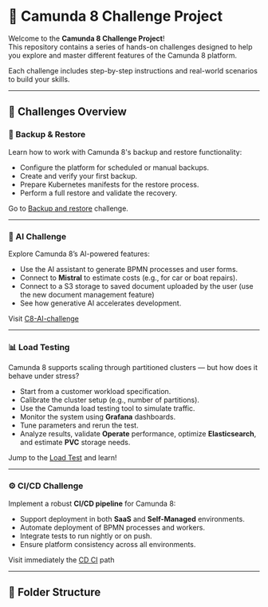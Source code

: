 # 🚀 Camunda 8 Challenge Project


Welcome to the **Camunda 8 Challenge Project**!  
This repository contains a series of hands-on challenges designed to help you explore and master different features of the Camunda 8 platform.

Each challenge includes step-by-step instructions and real-world scenarios to build your skills.

---

## 🧩 Challenges Overview

### 🔄 Backup & Restore

Learn how to work with Camunda 8's backup and restore functionality:

- Configure the platform for scheduled or manual backups.
- Create and verify your first backup.
- Prepare Kubernetes manifests for the restore process.
- Perform a full restore and validate the recovery.

Go to [Backup and restore](Backup-Restore/README.md) challenge.

---

### 🤖 AI Challenge

Explore Camunda 8’s AI-powered features:

- Use the AI assistant to generate BPMN processes and user forms.
- Connect to **Mistral** to estimate costs (e.g., for car or boat repairs).
- Connect to a S3 storage to saved document uploaded by the user (use the new document management feature)
- See how generative AI accelerates development.

Visit [C8-AI-challenge](c8-AI-challenge/README.md)

---

### 📊 Load Testing

Camunda 8 supports scaling through partitioned clusters — but how does it behave under stress?

- Start from a customer workload specification.
- Calibrate the cluster setup (e.g., number of partitions).
- Use the Camunda load testing tool to simulate traffic.
- Monitor the system using **Grafana** dashboards.
- Tune parameters and rerun the test.
- Analyze results, validate **Operate** performance, optimize **Elasticsearch**, and estimate **PVC** storage needs.

Jump to the [Load Test](c8-loadtest-challenge/README.md) and learn!

---

### ⚙️ CI/CD Challenge

Implement a robust **CI/CD pipeline** for Camunda 8:

- Support deployment in both **SaaS** and **Self-Managed** environments.
- Automate deployment of BPMN processes and workers.
- Integrate tests to run nightly or on push.
- Ensure platform consistency across all environments.

Visit immediately the [CD CI](CD_CI/README.md) path


---

## 📁 Folder Structure

